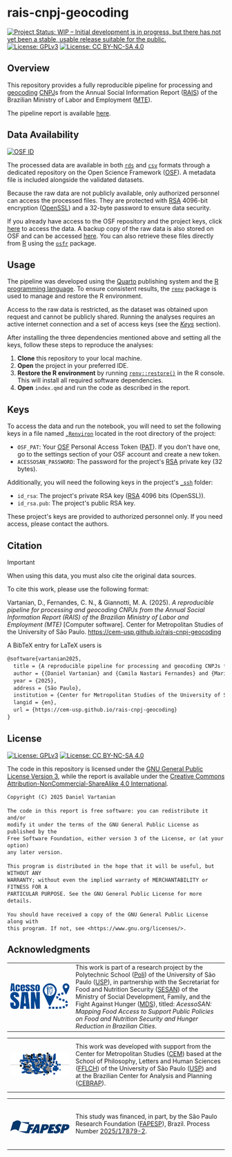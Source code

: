 # rais-cnpj-geocoding

<!-- badges: start -->
[![Project Status: WIP – Initial development is in progress, but there has not yet been a stable, usable release suitable for the public.](https://www.repostatus.org/badges/latest/wip.svg)](https://www.repostatus.org/#wip)
[![License: GPLv3](https://img.shields.io/badge/license-GPLv3-bd0000.svg)](https://www.gnu.org/licenses/gpl-3.0)
[![License: CC BY-NC-SA 4.0](https://img.shields.io/badge/license-CC_BY--NC--SA_4.0-lightgrey.svg)](https://creativecommons.org/licenses/by-nc-sa/4.0/)
<!-- badges: end -->

## Overview

This repository provides a fully reproducible pipeline for processing and [geocoding](https://en.wikipedia.org/wiki/Address_geocoding) [CNPJ](https://en.wikipedia.org/wiki/CNPJ)s from the Annual Social Information Report ([RAIS](https://www.rais.gov.br/)) of the Brazilian Ministry of Labor and Employment ([MTE](https://www.gov.br/trabalho-e-emprego)).

The pipeline report is available [here](https://cem-usp.github.io/rais-cnpj-geocoding/).

## Data Availability

[![OSF ID](https://img.shields.io/badge/OSF%20ID-p5ufj-1284C5.svg)](https://osf.io/p5ufj/)

The processed data are available in both [`rds`](https://rdrr.io/r/base/readRDS.html) and [`csv`](https://en.wikipedia.org/wiki/Comma-separated_values) formats through a dedicated repository on the Open Science Framework ([OSF](https://osf.io/)). A metadata file is included alongside the validated datasets.

Because the raw data are not publicly available, only authorized personnel can access the processed files. They are protected with [RSA](https://en.wikipedia.org/wiki/RSA_cryptosystem) 4096-bit encryption ([OpenSSL](https://www.openssl.org/)) and a 32-byte password to ensure data security.

If you already have access to the OSF repository and the project keys, click [here](https://osf.io/) to access the data. A backup copy of the raw data is also stored on OSF and can be accessed [here](https://osf.io/tdswp/). You can also retrieve these files directly from [R](https://www.r-project.org/) using the [`osfr`](https://docs.ropensci.org/osfr/) package.

## Usage

The pipeline was developed using the [Quarto](https://quarto.org/) publishing system and the [R programming language](https://www.r-project.org/). To ensure consistent results, the [`renv`](https://rstudio.github.io/renv/) package is used to manage and restore the R environment.

Access to the raw data is restricted, as the dataset was obtained upon request and cannot be publicly shared. Running the analyses requires an active internet connection and a set of access keys (see the [*Keys*](#keys) section).

After installing the three dependencies mentioned above and setting all the keys, follow these steps to reproduce the analyses:

1. **Clone** this repository to your local machine.
2. **Open** the project in your preferred IDE.
3. **Restore the R environment** by running [`renv::restore()`](https://rstudio.github.io/renv/reference/restore.html) in the R console. This will install all required software dependencies.
4. **Open** `index.qmd` and run the code as described in the report.

## Keys

To access the data and run the notebook, you will need to set the following keys in a file named [`.Renviron`](https://bookdown.org/csgillespie/efficientR/set-up.html#:~:text=2.4.6%20The%20.Renviron%20file) located in the root directory of the project:

- `OSF_PAT`: Your [OSF](https://osf.io/) Personal Access Token ([PAT](https://en.wikipedia.org/wiki/Personal_access_token)). If you don't have one, go to the settings section of your OSF account and create a new token.
- `ACESSOSAN_PASSWORD`: The password for the project's [RSA](https://en.wikipedia.org/wiki/RSA_cryptosystem) private key (32 bytes).

Additionally, you will need the following keys in the project's [`_ssh`](_ssh) folder:

- `id_rsa`: The project's private RSA key ([RSA](https://en.wikipedia.org/wiki/RSA_cryptosystem) 4096 bits (OpenSSL)).
- `id_rsa.pub`: The project's public RSA key.

These project's keys are provided to authorized personnel only. If you need access, please contact the authors.

## Citation

> [!IMPORTANT]
> When using this data, you must also cite the original data sources.

To cite this work, please use the following format:

Vartanian, D., Fernandes, C. N., & Giannotti, M. A. (2025). *A reproducible pipeline for processing and geocoding CNPJs from the Annual Social Information Report (RAIS) of the Brazilian Ministry of Labor and Employment (MTE)* \[Computer software\]. Center for Metropolitan Studies of the University of São Paulo. <https://cem-usp.github.io/rais-cnpj-geocoding>

A BibTeX entry for LaTeX users is

```latex
@software{vartanian2025,
  title = {A reproducible pipeline for processing and geocoding CNPJs from the Annual Social Information Report (RAIS) of the Brazilian Ministry of Labor and Employment (MTE)},
  author = {{Daniel Vartanian} and {Camila Nastari Fernandes} and {Mariana Abrantes Giannotti}},
  year = {2025},
  address = {São Paulo},
  institution = {Center for Metropolitan Studies of the University of São Paulo},
  langid = {en},
  url = {https://cem-usp.github.io/rais-cnpj-geocoding}
}
```

## License

[![License: GPLv3](https://img.shields.io/badge/license-GPLv3-bd0000.svg)](https://www.gnu.org/licenses/gpl-3.0)
[![License: CC BY-NC-SA 4.0](https://img.shields.io/badge/license-CC_BY--NC--SA_4.0-lightgrey.svg)](https://creativecommons.org/licenses/by-nc-sa/4.0/)

The code in this repository is licensed under the [GNU General Public License Version 3](https://www.gnu.org/licenses/gpl-3.0), while the report is available under the [Creative Commons Attribution-NonCommercial-ShareAlike 4.0 International](https://creativecommons.org/licenses/by-nc-sa/4.0/).

``` text
Copyright (C) 2025 Daniel Vartanian

The code in this report is free software: you can redistribute it and/or
modify it under the terms of the GNU General Public License as published by the
Free Software Foundation, either version 3 of the License, or (at your option)
any later version.

This program is distributed in the hope that it will be useful, but WITHOUT ANY
WARRANTY; without even the implied warranty of MERCHANTABILITY or FITNESS FOR A
PARTICULAR PURPOSE. See the GNU General Public License for more details.

You should have received a copy of the GNU General Public License along with
this program. If not, see <https://www.gnu.org/licenses/>.
```

## Acknowledgments

<table>
  <tr>
    <td width="30%">
      <br>
      <p align="center">
        <a href="https://doi.org/10.17605/OSF.IO/ZE6WT"><img src="images/acessosan-logo.svg" width="140em"/></a>
      </p>
      <br>
    </td>
    <td width="70%">
      This work is part of a research project by the Polytechnic School (<a href="https://www.poli.usp.br/">Poli</a>) of the University of São Paulo (<a href="https://usp.br/">USP</a>), in partnership with the Secretariat for Food and Nutrition Security (<a href="https://www.gov.br/mds/pt-br/orgaos/SESAN">SESAN</a>) of the Ministry of Social Development, Family, and the Fight Against Hunger (<a href="https://www.gov.br/mds/">MDS</a>), titled: <em>AcessoSAN: Mapping Food Access to Support Public Policies on Food and Nutrition Security and Hunger Reduction in Brazilian Cities</em>.
    </td>
  </tr>
</table>

<table>
  <tr>
    <td width="30%">
      <br>
      <p align="center">
        <a href="https://centrodametropole.fflch.usp.br"><img src="images/cem-icon.svg" width="190em"/></a>
      </p>
      <br>
    </td>
    <td width="70%">
      This work was developed with support from the Center for Metropolitan Studies (<a href="https://centrodametropole.fflch.usp.br">CEM</a>) based at the School of Philosophy, Letters and Human Sciences (<a href="https://www.fflch.usp.br/">FFLCH</a>) of the University of São Paulo (<a href="https://usp.br">USP</a>) and at the Brazilian Center for Analysis and Planning (<a href="https://cebrap.org.br/">CEBRAP</a>).
    </td>
  </tr>
</table>

<table>
  <tr>
    <td width="30%">
      <br>
      <p align="center">
        <br> <a href="https://fapesp.br/"><img src="images/fapesp-logo.svg" width="160em"/></a>
      </p>
      <br>
    </td>
    <td width="70%">
      This study was financed, in part, by the São Paulo Research Foundation (<a href="https://fapesp.br/">FAPESP</a>), Brazil. Process Number <a href="https://bv.fapesp.br/en/bolsas/231507/geospatial-data-science-applied-to-food-policies/">2025/17879-2</a>.
    </td>
  </tr>
</table>
